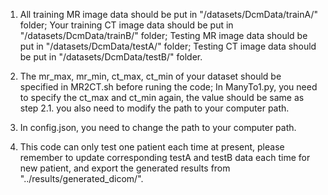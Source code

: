 1. All training MR image data should be put in "/datasets/DcmData/trainA/" folder;
    Your training CT image data should be put in "/datasets/DcmData/trainB/" folder;
    Testing MR image data should be put in "/datasets/DcmData/testA/" folder;
    Testing CT image data should be put in "/datasets/DcmData/testB/" folder.

2. The mr_max, mr_min, ct_max, ct_min of your dataset should be specified in MR2CT.sh before runing the code;
    In ManyTo1.py, you need to specify the ct_max and ct_min again, the value should be same as step 2.1. you also need to modify the path to your computer path.

3. In config.json, you need to change the path to your computer path.

4. This code can only test one patient each time at present, please remember to update corresponding testA and testB data each time for new patient, and export the generated results from "../results/generated_dicom/".

 